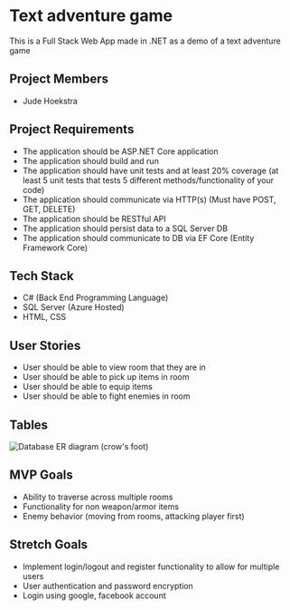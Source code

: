 # Text adventure game

This is a Full Stack Web App made in .NET as a demo of a text adventure game

## Project Members
- Jude Hoekstra

## Project Requirements
- The application should be ASP.NET Core application
- The application should build and run
- The application should have unit tests and at least 20% coverage (at least 5 unit tests that tests 5 different methods/functionality of your code)
- The application should communicate via HTTP(s) (Must have POST, GET, DELETE)
- The application should be RESTful API
- The application should persist data to a SQL Server DB
- The application should communicate to DB via EF Core (Entity Framework Core)

## Tech Stack

- C# (Back End Programming Language)
- SQL Server (Azure Hosted)
- HTML, CSS

## User Stories
- User should be able to view room that they are in
- User should be able to pick up items in room
- User should be able to equip items
- User should be able to fight enemies in room

## Tables
![Database ER diagram (crow's foot)](https://github.com/user-attachments/assets/6a21e140-a37d-4fe8-948f-a0fd9d5da8f5)


## MVP Goals
- Ability to traverse across multiple rooms
- Functionality for non weapon/armor items
- Enemy behavior (moving from rooms, attacking player first)

## Stretch Goals
- Implement login/logout and register functionality to allow for multiple users
- User authentication and password encryption
- Login using google, facebook account
